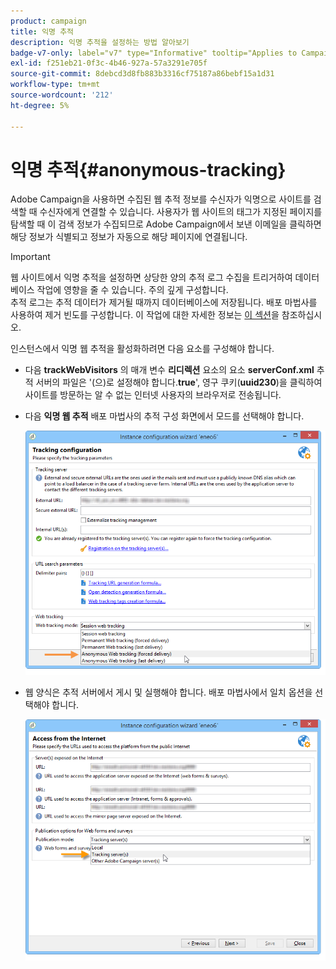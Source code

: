 ```yaml
---
product: campaign
title: 익명 추적
description: 익명 추적을 설정하는 방법 알아보기
badge-v7-only: label="v7" type="Informative" tooltip="Applies to Campaign Classic v7 only"
exl-id: f251eb21-0f3c-4b46-927a-57a3291e705f
source-git-commit: 8debcd3d8fb883b3316cf75187a86bebf15a1d31
workflow-type: tm+mt
source-wordcount: '212'
ht-degree: 5%

---
```


# 익명 추적{#anonymous-tracking}

Adobe Campaign을 사용하면 수집된 웹 추적 정보를 수신자가 익명으로 사이트를 검색할 때 수신자에게 연결할 수 있습니다. 사용자가 웹 사이트의 태그가 지정된 페이지를 탐색할 때 이 검색 정보가 수집되므로 Adobe Campaign에서 보낸 이메일을 클릭하면 해당 정보가 식별되고 정보가 자동으로 해당 페이지에 연결됩니다.

>[!IMPORTANT]
>
>웹 사이트에서 익명 추적을 설정하면 상당한 양의 추적 로그 수집을 트리거하여 데이터베이스 작업에 영향을 줄 수 있습니다. 주의 깊게 구성합니다.\
>추적 로그는 추적 데이터가 제거될 때까지 데이터베이스에 저장됩니다. 배포 마법사를 사용하여 제거 빈도를 구성합니다. 이 작업에 대한 자세한 정보는 [이 섹션](../../installation/using/deploying-an-instance.md#purging-data)을 참조하십시오.

인스턴스에서 익명 웹 추적을 활성화하려면 다음 요소를 구성해야 합니다.

* 다음 **trackWebVisitors** 의 매개 변수 **리디렉션** 요소의 요소 **serverConf.xml** 추적 서버의 파일은 &#39;(으)로 설정해야 합니다.**true**&#39;, 영구 쿠키(**uuid230**)을 클릭하여 사이트를 방문하는 알 수 없는 인터넷 사용자의 브라우저로 전송됩니다.
* 다음 **익명 웹 추적** 배포 마법사의 추적 구성 화면에서 모드를 선택해야 합니다.

   ![](assets/webtracking_anonymous_set.png)

* 웹 양식은 추적 서버에서 게시 및 실행해야 합니다. 배포 마법사에서 일치 옵션을 선택해야 합니다.

   ![](assets/webtracking_publication_set_for_webapps.png)
